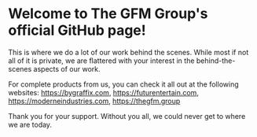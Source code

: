 # Welcome to The GFM Group's official GitHub page!
This is where we do a lot of our work behind the scenes. While most if not all of it is private, we are flattered with your interest in the behind-the-scenes aspects of our work.

For complete products from us, you can check it all out at the following websites:
https://bygraffix.com,
https://futurentertain.com,
https://moderneindustries.com,
https://thegfm.group

Thank you for your support. Without you all, we could never get to where we are today.
